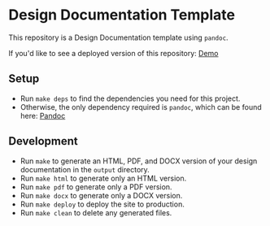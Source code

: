 # Design Documentation Template

This repository is a Design Documentation template using `pandoc`.

If you'd like to see a deployed version of this repository: [Demo](https://design-documentation-template.netlify.app/index.html)

## Setup

- Run `make deps` to find the dependencies you need for this project.
- Otherwise, the only dependency required is `pandoc`, which can be found here: [Pandoc](https://github.com/jgm/pandoc)

## Development

- Run `make` to generate an HTML, PDF, and DOCX version of your design documentation in the `output` directory.
- Run `make html` to generate only an HTML version.
- Run `make pdf` to generate only a PDF version.
- Run `make docx` to generate only a DOCX version.
- Run `make deploy` to deploy the site to production.
- Run `make clean` to delete any generated files.
